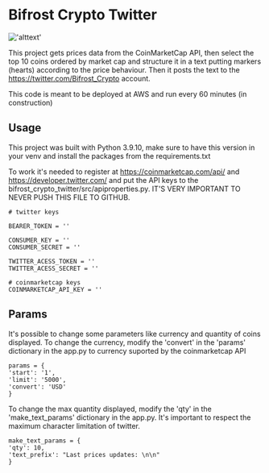 Bifrost Crypto Twitter
================
!['alttext'](https://img.shields.io/github/languages/top/lejcruz/bifrost_crypto_twitter)

This project gets prices data from the CoinMarketCap API, then select the top 10 coins ordered by market cap and structure it in a text putting markers (hearts) according to the price behaviour. Then it posts the text to the https://twitter.com/Bifrost_Crypto account.

This code is meant to be deployed at AWS and run every 60 minutes (in construction)

Usage
------------

This project was built with Python 3.9.10, make sure to have this version in your venv and install the packages from the requirements.txt

To work it's needed to register at https://coinmarketcap.com/api/ and https://developer.twitter.com/ and put the API keys to the bifrost_crypto_twitter/src/apiproperties.py. IT'S VERY IMPORTANT TO NEVER PUSH THIS FILE TO GITHUB.


    # twitter keys

    BEARER_TOKEN = ''

    CONSUMER_KEY = ''
    CONSUMER_SECRET = ''

    TWITTER_ACESS_TOKEN = ''
    TWITTER_ACESS_SECRET = ''

    # coinmarketcap keys
    COINMARKETCAP_API_KEY = ''

Params
------------

It's possible to change some parameters like currency and quantity of coins displayed.
To change the currency, modify the 'convert' in the 'params' dictionary in the app.py to currency suported by the coinmarketcap API

    params = {
    'start': '1',
    'limit': '5000',
    'convert': 'USD'
    }

To change the max quantity displayed, modify the 'qty' in the 'make_text_params' dictionary in the app.py. It's important to respect the maximum character limitation of twitter.

    make_text_params = {
    'qty': 10,
    'text_prefix': "Last prices updates: \n\n"
    }